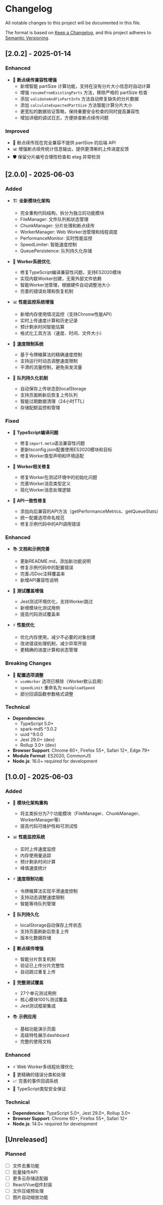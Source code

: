 # Changelog

All notable changes to this project will be documented in this file.

The format is based on [Keep a Changelog](https://keepachangelog.com/en/1.0.0/),
and this project adheres to [Semantic Versioning](https://semver.org/spec/v2.0.0.html).

## [2.0.2] - 2025-01-14

### Enhanced
- 🔧 **断点续传兼容性增强**
  - 新增智能 partSize 计算功能，支持在没有分片大小信息时自动计算
  - 增强 `resumeFromExistingParts` 方法，移除严格的 partSize 检查
  - 添加 `validateAndFixPartInfo` 方法自动修复缺失的分片数据
  - 添加 `calculateExpectedPartSize` 方法智能计算分片大小
  - 更宽松的数据验证策略，保持重要安全检查的同时提高兼容性
  - 增加详细的调试日志，方便排查断点续传问题

### Improved
- 🔄 断点续传现在完全兼容不提供 partSize 的后端 API
- 📊 增强断点续传统计信息输出，提供更清晰的上传进度反馈
- 🛡️ 保留分片编号合理性检查和 etag 异常检测

## [2.0.0] - 2025-06-03

### Added

- 🏗️ **全新模块化架构**
  - 完全重构代码结构，拆分为独立的功能模块
  - FileManager: 文件队列和状态管理
  - ChunkManager: 分片处理和断点续传
  - WorkerManager: Web Worker池管理和线程调度
  - PerformanceMonitor: 实时性能监控
  - SpeedLimiter: 智能速度控制
  - QueuePersistence: 队列持久化存储

- 🔧 **Worker系统优化**
  - 修复TypeScript编译兼容性问题，支持ES2020模块
  - 实现内联Worker创建，无需外部文件依赖
  - 智能Worker池管理，根据硬件自动调整池大小
  - 完善的错误处理和恢复机制

- 📊 **性能监控系统增强**
  - 新增内存使用情况监控（支持Chrome性能API）
  - 实时上传速度计算和历史记录
  - 预计剩余时间智能估算
  - 格式化工具方法（速度、时间、文件大小）

- 🚦 **速度限制系统**
  - 基于令牌桶算法的精确速度控制
  - 支持运行时动态调整速度限制
  - 平滑的流量控制，避免突发流量

- 💾 **队列持久化机制**
  - 自动保存上传状态到localStorage
  - 支持页面刷新后恢复上传队列
  - 智能过期数据清理（24小时TTL）
  - 存储配额监控和管理

### Fixed

- 🐛 **TypeScript编译问题**
  - 修复`import.meta`语法兼容性问题
  - 更新tsconfig.json配置使用ES2020模块和目标
  - 修复Worker类型声明和环境适配

- 🔄 **Worker相关修复**
  - 修复Worker在测试环境中的初始化问题
  - 完善Worker消息类型定义
  - 简化Worker消息处理逻辑

- 📝 **API一致性修复**
  - 添加向后兼容的API方法（getPerformanceMetrics、getQueueStats）
  - 统一配置选项命名规范
  - 修复示例代码中的API调用错误

### Enhanced

- 📚 **文档和示例完善**
  - 更新README.md，添加新功能说明
  - 修复示例代码中的配置错误
  - 完善JSDoc注释覆盖率
  - 新增API兼容性说明

- 🧪 **测试覆盖增强**
  - Jest测试环境优化，支持Worker跳过
  - 新增模块化测试用例
  - 提高代码测试覆盖率

- ⚡ **性能优化**
  - 优化内存使用，减少不必要的对象创建
  - 改进错误处理机制，减少异常开销
  - 更精确的进度计算和状态管理

### Breaking Changes

- 🔄 **配置选项调整**
  - `useWorker` 选项已移除（Worker默认启用）
  - `speedLimit` 重命名为 `maxUploadSpeed`
  - 部分回调函数参数格式调整

### Technical

- **Dependencies**:
  - TypeScript 5.0+
  - spark-md5 ^3.0.2
  - uuid ^9.0.0
  - Jest 29.0+ (dev)
  - Rollup 3.0+ (dev)
- **Browser Support**: Chrome 60+, Firefox 55+, Safari 12+, Edge 79+
- **Module Format**: ES2020, CommonJS
- **Node.js**: 16.0+ required for development

## [1.0.0] - 2025-06-03

### Added

- 🚀 **模块化架构重构**
  - 将主类拆分为7个功能模块（FileManager、ChunkManager、WorkerManager等）
  - 提高代码可维护性和可测试性

- 📊 **性能监控系统**
  - 实时上传速度监控
  - 内存使用量追踪
  - 预计剩余时间计算
  - 峰值速度统计

- ⚡ **速度限制功能**
  - 令牌桶算法实现平滑速度控制
  - 支持动态调整速度限制
  - 智能等待队列管理

- 💾 **队列持久化**
  - localStorage自动保存上传状态
  - 支持页面刷新后恢复上传
  - 版本化数据存储

- 🔄 **断点续传增强**
  - 智能分片恢复机制
  - 验证已上传分片完整性
  - 自动跳过重复上传

- 🧪 **完整测试覆盖**
  - 27个单元测试用例
  - 核心模块100%测试覆盖
  - Jest测试框架集成

- 📚 **示例应用**
  - 基础功能演示页面
  - 高级特性展示dashboard
  - 完整的使用文档

### Enhanced

- ⚡ Web Worker多线程处理优化
- 🎯 更精确的错误分类和处理
- 📈 完善的事件回调系统
- 🔧 TypeScript类型安全保证

### Technical

- **Dependencies**: TypeScript 5.0+, Jest 29.0+, Rollup 3.0+
- **Browser Support**: Chrome 60+, Firefox 55+, Safari 12+
- **Node.js**: 14.0+ required for development

## [Unreleased]

### Planned

- [ ] 文件去重功能
- [ ] 批量操作API
- [ ] 更多云存储适配器
- [ ] React/Vue组件封装
- [ ] 文件压缩预处理
- [ ] 图片自动缩放功能

